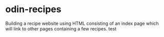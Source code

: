 # odin-recipes
Building a recipe website using HTML consisting of an 
index page which will link to other pages containing a few recipes. test
